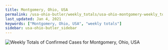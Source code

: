 ```yaml
---
title: Montgomery, Ohio, USA
permalink: /usa-ohio-butler/weekly_totals/usa-ohio-montgomery-weekly_totals.html
last_updated: Jan 4, 2021
keywords: ["Montgomery, Ohio, USA", "weekly totals"]
sidebar: usa-ohio-butler_sidebar
---
```


![Weekly Totals of Confirmed Cases for Montgomery, Ohio, USA](/covid_tracker/images/graphs/usa-ohio-montgomery-weekly_totals_graph.png)
